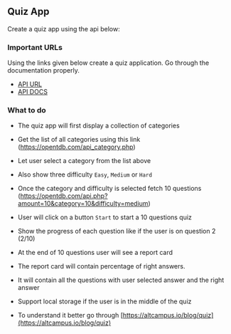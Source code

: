 ## Quiz App

Create a quiz app using the api below:

### Important URLs

Using the links given below create a quiz application. Go through the documentation properly.

- [API URL](https://opentdb.com/)
- [API DOCS](https://opentdb.com/api_config.php)

### What to do
 
- The quiz app will first display a collection of categories
- Get the list of all categories using this link (https://opentdb.com/api_category.php)
- Let user select a category from the list above
- Also show three difficulty `Easy`, `Medium` or `Hard`
- Once the category and difficulty is selected fetch 10 questions (https://opentdb.com/api.php?amount=10&category=10&difficulty=medium)
- User will click on a button `Start` to start a 10 questions quiz
- Show the progress of each question like if the user is on question 2 (2/10)
- At the end of 10 questions user will see a report card
- The report card will contain percentage of right answers.
- It will contain all the questions with user selected answer and the right answer
- Support local storage if the user is in the middle of the quiz

- To understand it better go through [https://altcampus.io/blog/quiz](https://altcampus.io/blog/quiz)
